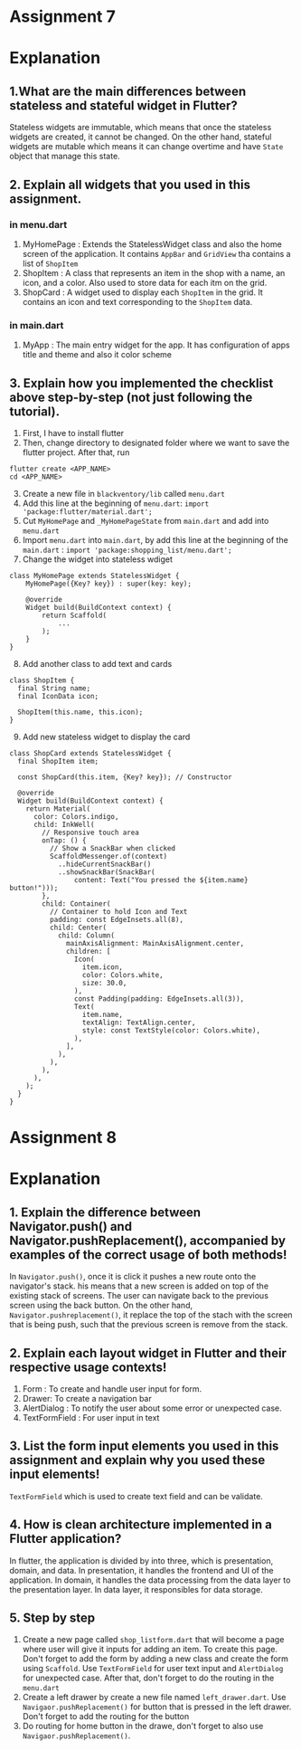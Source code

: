 # Assignment 7
# Explanation
## 1.What are the main differences between stateless and stateful widget in Flutter?
Stateless widgets are immutable, which means that once the stateless widgets are created, it cannot be changed. On the other hand, stateful widgets are mutable which means it can change overtime and have `State` object that manage this state.
## 2. Explain all widgets that you used in this assignment.
### in menu.dart
1. MyHomePage   : Extends the StatelessWidget class and also the home screen of the application. It contains `AppBar` and `GridView` tha contains a list of `ShopItem`
2. ShopItem     : A class that represents an item in the shop with a name, an icon, and a color. Also used to store data for each itm on the grid. 
3. ShopCard     : A widget used to display each `ShopItem` in the grid. It contains an icon and text corresponding to the `ShopItem` data.
### in main.dart
1. MyApp        : The main entry widget for the app. It has configuration of apps title and theme and also it color scheme
## 3. Explain how you implemented the checklist above step-by-step (not just following the tutorial).
1. First, I have to install flutter
2. Then, change directory to designated folder where we want to save the flutter project. After that, run 
```
flutter create <APP_NAME>
cd <APP_NAME>
```
3. Create a new file in `blackventory/lib` called `menu.dart`
4. Add this line at the beginning of `menu.dart`:
`import 'package:flutter/material.dart';`
5. Cut `MyHomePage` and `_MyHomePageState` from `main.dart` and add into `menu.dart`
6. Import `menu.dart` into `main.dart`, by add this line at the beginning of the `main.dart` :
`import 'package:shopping_list/menu.dart';`
7. Change the widget into stateless wdiget 
```
class MyHomePage extends StatelessWidget {
    MyHomePage({Key? key}) : super(key: key);

    @override
    Widget build(BuildContext context) {
        return Scaffold(
            ...
        );
    }
}
```
8. Add another class to add text and cards 
```
class ShopItem {
  final String name;
  final IconData icon;

  ShopItem(this.name, this.icon);
}
```
9. Add new stateless widget to display the card
```
class ShopCard extends StatelessWidget {
  final ShopItem item;

  const ShopCard(this.item, {Key? key}); // Constructor

  @override
  Widget build(BuildContext context) {
    return Material(
      color: Colors.indigo,
      child: InkWell(
        // Responsive touch area
        onTap: () {
          // Show a SnackBar when clicked
          ScaffoldMessenger.of(context)
            ..hideCurrentSnackBar()
            ..showSnackBar(SnackBar(
                content: Text("You pressed the ${item.name} button!")));
        },
        child: Container(
          // Container to hold Icon and Text
          padding: const EdgeInsets.all(8),
          child: Center(
            child: Column(
              mainAxisAlignment: MainAxisAlignment.center,
              children: [
                Icon(
                  item.icon,
                  color: Colors.white,
                  size: 30.0,
                ),
                const Padding(padding: EdgeInsets.all(3)),
                Text(
                  item.name,
                  textAlign: TextAlign.center,
                  style: const TextStyle(color: Colors.white),
                ),
              ],
            ),
          ),
        ),
      ),
    );
  }
}
```

# Assignment 8
# Explanation
## 1. Explain the difference between Navigator.push() and Navigator.pushReplacement(), accompanied by examples of the correct usage of both methods!
In `Navigator.push()`, once it is click it pushes a new route onto the navigator's stack. his means that a new screen is added on top of the existing stack of screens. The user can navigate back to the previous screen using the back button. On the other hand, `Navigator.pushreplacement()`, it replace the top of the stach with the screen that is being push, such that the previous screen is remove from the stack.
## 2. Explain each layout widget in Flutter and their respective usage contexts!
1. Form : To create and handle user input for form.
2. Drawer: To create a navigation bar
3. AlertDialog : To notify the user about some error or unexpected case.
4. TextFormField : For user input in text
## 3. List the form input elements you used in this assignment and explain why you used these input elements!
`TextFormField` which is used to create text field and can be validate.
## 4. How is clean architecture implemented in a Flutter application?
In flutter, the application is divided by into three, which is presentation, domain, and data. In presentation, it handles the frontend and UI of the application. In domain, it handles the data processing from the data layer to the presentation layer. In data layer, it responsibles for data storage.
## 5. Step by step
1.  Create a new page called `shop_listform.dart` that will become a page where user will give it inputs for adding an item. To create this page. Don't forget to add the form by adding a new class and create the form using `Scaffold`. Use `TextFormField` for user text input and `AlertDialog` for unexpected case. After that, don't forget to do the routing in the `menu.dart`
2.  Create a left drawer by create a new file named `left_drawer.dart`. Use `Navigaor.pushReplacement()` for button that is pressed in the left drawer. Don't forget to add the routing for the button
3. Do routing for home button in the drawe, don't forget to also use `Navigaor.pushReplacement()`.